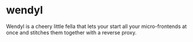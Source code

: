 # wendyl
Wendyl is a cheery little fella that lets your start all your micro-frontends at once and stitches them together with a reverse proxy.
